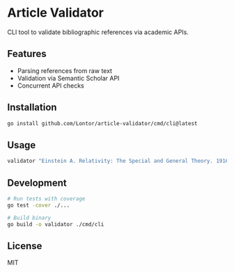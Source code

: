 # Article Validator

CLI tool to validate bibliographic references via academic APIs.

## Features
- Parsing references from raw text
- Validation via Semantic Scholar API
- Concurrent API checks

## Installation
```bash
go install github.com/Lontor/article-validator/cmd/cli@latest
```

## Usage
```bash
validator "Einstein A. Relativity: The Special and General Theory. 1916"
```

## Development
```bash
# Run tests with coverage
go test -cover ./...

# Build binary
go build -o validator ./cmd/cli
```

## License
MIT